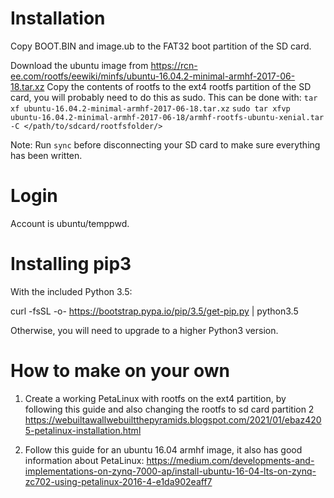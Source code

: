 # Installation
Copy BOOT.BIN and image.ub to the FAT32 boot partition of the SD card.

Download the ubuntu image from https://rcn-ee.com/rootfs/eewiki/minfs/ubuntu-16.04.2-minimal-armhf-2017-06-18.tar.xz
Copy the contents of rootfs to the ext4 rootfs partition of the SD card, you will probably need to do this as sudo. This can be done with:
`tar xf ubuntu-16.04.2-minimal-armhf-2017-06-18.tar.xz`
`sudo tar xfvp ubuntu-16.04.2-minimal-armhf-2017-06-18/armhf-rootfs-ubuntu-xenial.tar -C </path/to/sdcard/rootfsfolder/>`

Note: Run `sync` before disconnecting your SD card to make sure everything has been written.

# Login
Account is ubuntu/temppwd.


# Installing pip3
With the included Python 3.5:

curl -fsSL -o- https://bootstrap.pypa.io/pip/3.5/get-pip.py | python3.5


Otherwise, you will need to upgrade to a higher Python3 version.


# How to make on your own

1. Create a working PetaLinux with rootfs on the ext4 partition, by following this guide and also changing the rootfs to sd card partition 2 https://webuiltawallwebuiltthepyramids.blogspot.com/2021/01/ebaz4205-petalinux-installation.html

2. Follow this guide for an ubuntu 16.04 armhf image, it also has good information about PetaLinux: https://medium.com/developments-and-implementations-on-zynq-7000-ap/install-ubuntu-16-04-lts-on-zynq-zc702-using-petalinux-2016-4-e1da902eaff7
